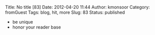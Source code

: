 Title: No title [83]
Date: 2012-04-20 11:44
Author: kmonsoor
Category: fromGuest
Tags: blog, hit, more
Slug: 83
Status: published

- be unique  
- honor your reader base
